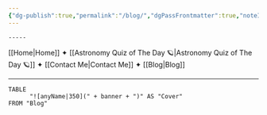 ```yaml
---
{"dg-publish":true,"permalink":"/blog/","dgPassFrontmatter":true,"noteIcon":"","created":"","updated":""}
---
```


`-----`

[[Home\|Home]] ✦ [[Astronomy Quiz of The Day 🪐\|Astronomy Quiz of The Day 🪐]] ✦ [[Contact Me\|Contact Me]] ✦ [[Blog\|Blog]]

-----
``` dataview
TABLE  
	  "![anyName|350](" + banner + ")" AS "Cover"
FROM "Blog"
```
